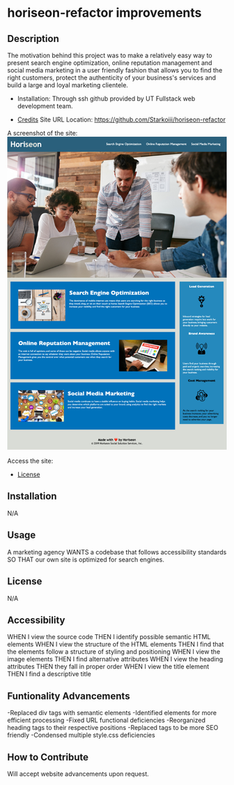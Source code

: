 # horiseon-refactor improvements

## Description
The motivation behind this project was to make a relatively easy way to present search engine optimization, online reputation management and social media marketing in a user friendly fashion that allows you to find the right customers, protect the authenticity of your business's services and build a large and loyal marketing clientele. 

- Installation: Through ssh github provided by UT Fullstack web development team.



- [Credits](#credits)
Site URL Location: https://github.com/Starkoiii/horiseon-refactor

A screenshot of the site: ![deployment-of-screenshot](assets/images/screencapture-file-Users-tuncho-bootcamp-Homework-Assignment-horiseon-refactor-index-html-2023-06-22-22_34_51.png)

Access the site: [
](https://starkoiii.github.io/horiseon-refactor/)

- [License](#license)
## Installation
N/A
## Usage
A marketing agency WANTS a codebase that follows accessibility standards SO THAT our own site is optimized for search engines.

## License
N/A

## Accessibility 
WHEN I view the source code THEN I identify possible semantic HTML elements
WHEN I view the structure of the HTML elements THEN I find that the elements follow a structure of styling and positioning
 WHEN I view the image elements THEN I find alternative attributes
 WHEN I view the heading attributes THEN they fall in proper order
 WHEN I view the title element THEN I find a descriptive title


## Funtionality Advancements
-Replaced div tags with semantic elements
-Identified elements for more efficient processing
-Fixed URL functional deficiencies
-Reorganized heading tags to their respective positions
-Replaced tags to be more SEO friendly
-Condensed multiple style.css deficiencies 

## How to Contribute
Will accept website advancements upon request.

